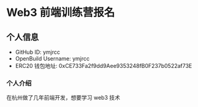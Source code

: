 # Web3 前端训练营报名

## 个人信息

* GitHub ID: ymjrcc
* OpenBuild Username: ymjrcc
* ERC20 钱包地址: 0xCE733Fa2f9dd9Aee9353248fB0F237b0522af73E

### 个人介绍
在杭州做了几年前端开发，想要学习 web3 技术
